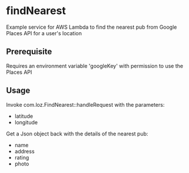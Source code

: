 # findNearest
Example service for AWS Lambda to find the nearest pub from Google Places API for a user's location

## Prerequisite
Requires an environment variable 'googleKey' with permission to use the Places API

## Usage
Invoke com.loz.FindNearest::handleRequest with the parameters:
- latitude
- longitude

Get a Json object back with the details of the nearest pub:
- name
- address
- rating
- photo
